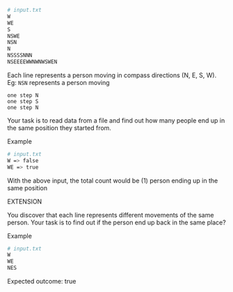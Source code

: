 
```sh
# input.txt
W
WE
S
NSWE
NSN
N
NSSSSNNN
NSEEEEWWNWNWSWEN
```

Each line represents a person moving in compass directions (N, E, S, W). 
Eg: `NSN` represents a person moving
```
one step N
one step S
one step N
```

Your task is to read data from a file and find out how many people end up in the same position they started from.

Example

```sh
# input.txt
W => false
WE => true
```
With the above input, the total count would be (1) person ending up in the same position


EXTENSION

You discover that each line represents different movements of the same person. Your task is to find out if the person end up back in the same place?

Example

```sh
# input.txt
W 
WE
NES 
```
Expected outcome: true
